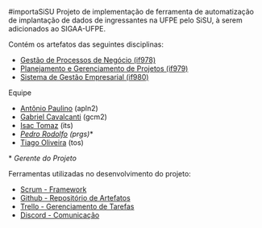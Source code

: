 #importaSiSU
Projeto de implementação de ferramenta de automatização de implantação de dados de ingressantes na UFPE pelo SiSU, à serem adicionados ao SIGAA-UFPE.


Contém os artefatos das seguintes disciplinas: 
- [Gestão de Processos de Negócio (if978)](https://sites.google.com/site/gpnif978/home)
- [Planejamento e Gerenciamento de Projetos (if979)](https://sites.google.com/a/cin.ufpe.br/if979/)
- [Sistema de Gestão Empresarial (if980)](https://drive.google.com/open?id=1XMEF3WpiCa26KtbC1UcZKfPKVuTDecM3)


Equipe

- [Antônio Paulino](https://github.com/aplneto) (apln2)
- [Gabriel Cavalcanti](https://github.com/GabrielCavalcanti13) (gcm2)
- [Isac Tomaz](https://github.com/isacits) (its)
- _[Pedro Rodolfo](https://github.com/prgs1) (prgs)_\*
- [Tiago Oliveira](https://github.com/srctwd) (tos)

\* _Gerente do Projeto_

Ferramentas utilizadas no desenvolvimento do projeto:

- [Scrum - Framework](https://www.desenvolvimentoagil.com.br/scrum/)
- [Github - Repositório de Artefatos](https://github.com/prgs1/importasisu)
- [Trello - Gerenciamento de Tarefas](https://trello.com/b/TWBTN3HA/importasisu-sge-gpn-pgp)
- [Discord - Comunicação](https://pt.wikipedia.org/wiki/Discord)
